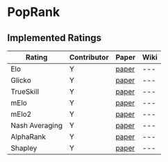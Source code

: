 # PopRank


## Implemented Ratings
| Rating | Contributor | Paper | Wiki
|---|---|---|---|
| Elo |  Y | [paper](ref)|---|
| Glicko |  Y | [paper](ref)|---|
| TrueSkill |  Y | [paper](ref)|---|
| mElo |  Y | [paper](ref)|---|
| mElo2 |  Y | [paper](ref)|---|
| Nash Averaging |  Y | [paper](ref)|---|
| AlphaRank |  Y | [paper](ref)|---|
| Shapley |  Y | [paper](ref)|---|
